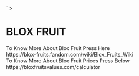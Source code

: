 
<html>`
  <body font color="red">>
    <h1>BLOX FRUIT</h1>
    To Know More About Blox Fruit Press Here<br>
 https://blox-fruits.fandom.com/wiki/Blox_Fruits_Wiki <br>
    To Know More About Blox Fruit Prices Press Below <br>
    https://bloxfruitsvalues.com/calculator
    </font>
  </body>
</html>
